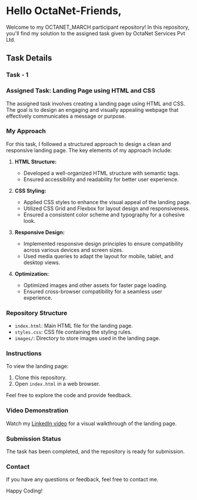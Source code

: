 # Hello OctaNet-Friends,

Welcome to my OCTANET_MARCH participant repository! In this repository, you'll find my solution to the assigned task given by OctaNet Services Pvt Ltd.

## Task Details

### Task - 1

### Assigned Task: Landing Page using HTML and CSS

The assigned task involves creating a landing page using HTML and CSS. The goal is to design an engaging and visually appealing webpage that effectively communicates a message or purpose.

### My Approach

For this task, I followed a structured approach to design a clean and responsive landing page. The key elements of my approach include:

1. **HTML Structure:**
   - Developed a well-organized HTML structure with semantic tags.
   - Ensured accessibility and readability for better user experience.

2. **CSS Styling:**
   - Applied CSS styles to enhance the visual appeal of the landing page.
   - Utilized CSS Grid and Flexbox for layout design and responsiveness.
   - Ensured a consistent color scheme and typography for a cohesive look.

3. **Responsive Design:**
   - Implemented responsive design principles to ensure compatibility across various devices and screen sizes.
   - Used media queries to adapt the layout for mobile, tablet, and desktop views.

4. **Optimization:**
   - Optimized images and other assets for faster page loading.
   - Ensured cross-browser compatibility for a seamless user experience.

### Repository Structure

- `index.html`: Main HTML file for the landing page.
- `styles.css`: CSS file containing the styling rules.
- `images/`: Directory to store images used in the landing page.

### Instructions

To view the landing page:
1. Clone this repository.
2. Open `index.html` in a web browser.

Feel free to explore the code and provide feedback.

### Video Demonstration

Watch my [LinkedIn video](#) for a visual walkthrough of the landing page.

### Submission Status

The task has been completed, and the repository is ready for submission.

### Contact

If you have any questions or feedback, feel free to contact me.

Happy Coding!

